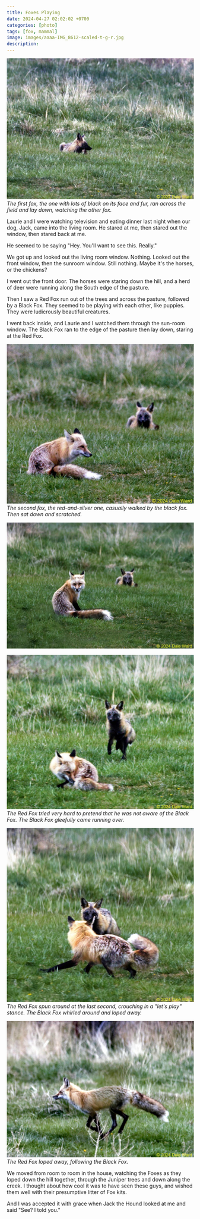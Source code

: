 ```yaml
---
title: Foxes Playing
date: 2024-04-27 02:02:02 +0700
categories: [photo]
tags: [fox, mammal]
image: images/aaaa-IMG_8612-scaled-t-g-r.jpg
description: 
---
```


![picture](images/aaaa-IMG_8592-g-r.jpg)
*The first fox, the one with lots of black on its face and fur, ran across the field and lay down, watching the other fox.*

Laurie and I were watching television and eating dinner last night when our dog, Jack, came into the living room. He stared at me, then stared out the window, then stared back at me.

He seemed to be saying "Hey. You'll want to see this. Really."

We got up and looked out the living room window. Nothing. Looked out the front window, then the sunroom window. Still nothing. Maybe it's the horses, or the chickens?

I went out the front door. The horses were staring down the hill, and a herd of deer were running along the South edge of the pasture.

Then I saw a Red Fox run out of the trees and across the pasture, followed by a Black Fox. They seemed to be playing with each other, like puppies. They were ludicrously beautiful creatures.

I went back inside, and Laurie and I watched them through the sun-room window. The Black Fox ran to the edge of the pasture then lay down, staring at the Red Fox.

![picture](images/aaaa-IMG_8605-g-r.jpg)
*The second fox, the red-and-silver one, casually walked by the black fox. Then sat down and scratched.*

![](images/aaaa-IMG_8602-g-d-d-s-g-r.jpg)

![picture](images/aaaa-IMG_8610_02-g-r.jpg)
*The Red Fox tried very hard to pretend that he was not aware of the Black Fox. The Black Fox gleefully came running over.*

![picture](images/aaaa-IMG_8612-scaled-t-g-r.jpg)
*The Red Fox spun around at the last second, crouching in a "let's play" stance. The Black Fox whirled around and loped away.*

![picture](images/aaaa-IMG_8614-topaz-denoise-sharpen-g-r.jpg)
*The Red Fox loped away, following the Black Fox.*

We moved from room to room in the house, watching the Foxes as they loped down the hill together, through the Juniper trees and down along the creek. I thought about how cool it was to have seen these guys, and wished them well with their presumptive litter of Fox kits.

And I was accepted it with grace when Jack the Hound looked at me and said "See? I told you."
